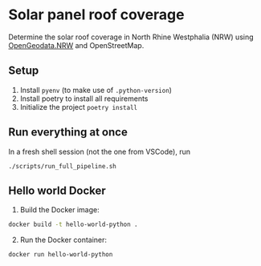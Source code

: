 # Solar panel roof coverage

Determine the solar roof coverage in North Rhine Westphalia (NRW) using [OpenGeodata.NRW](https://www.opengeodata.nrw.de/produkte/) and OpenStreetMap.

## Setup

1. Install `pyenv` (to make use of `.python-version`)
2. Install poetry to install all requirements
3. Initialize the project `poetry install`

## Run everything at once


In a fresh shell session (not the one from VSCode), run

```
./scripts/run_full_pipeline.sh
```

## Hello world Docker

1. Build the Docker image:

```bash
docker build -t hello-world-python .
```

2. Run the Docker container:

```bash
docker run hello-world-python
```
